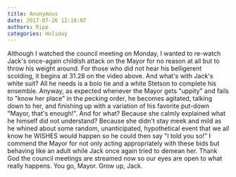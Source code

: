 ```yaml
---
title: Anonymous
date: 2017-07-26 12:18:07
authors: Ripp
categories: Holiday
---
```


 Although I watched the council meeting on Monday, I wanted to re-watch Jack's once-again childish attack on the Mayor for no reason at all but to throw his weight around.  For those who did not hear his belligerent scolding, it begins at 31.28 on the video above.  And what's with Jack's white suit? All he needs is a bolo tie and a white Stetson to complete his ensemble.  Anyway, as expected whenever the Mayor gets "uppity" and fails to "know her place" in the pecking order, he becomes agitated, talking down to her, and finishing up with a variation of his favorite put-down "Mayor, that's enough!". And for what?  Because she calmly explained what he himself did not understand?  Because she didn't stay meek and mild as he whined about some random, unanticipated, hypothetical event that we all know he WISHES would happen so he could then say "I told you so!" I commend the Mayor for not only acting appropriately with these bids but behaving like an adult while Jack once again tried to demean her.  Thank God the council meetings are streamed now so our eyes are open to what really happens.  You go, Mayor. Grow up, Jack.